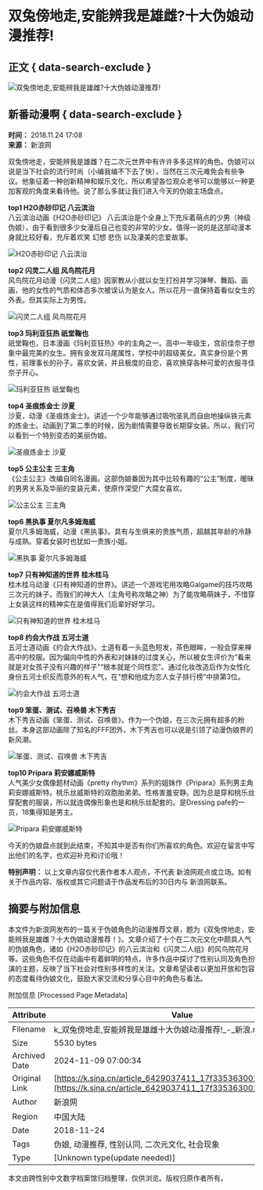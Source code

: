 # 双兔傍地走,安能辨我是雄雌?十大伪娘动漫推荐!

## 正文 { data-search-exclude }


![双兔傍地走,安能辨我是雄雌?十大伪娘动漫推荐!](https://n.sinaimg.cn/sinacn10205/360/w180h180/20191010/aae6-ifrwayx3441924.jpg)

## 新番动漫啊 { data-search-exclude }

**时间：** 2018.11.24 17:08  
**来源：** 新浪网

双兔傍地走，安能辨我是雄雌？在二次元世界中有许许多多这样的角色。伪娘可以说是当下社会的流行时尚（小编我编不下去了快），当然在三次元难免会有些争议。他象征着一种创新精神和娱乐文化，所以希望各位观众老爷可以能够以一种更加客观的角度来看待他。说了那么多就让我们进入今天的伪娘主场盘点。

**top1 H2O赤砂印记 八云滨治**  
八云滨治动画《H2O赤砂印记》 八云滨治是个全身上下充斥着萌点的少男（神级伪娘），由于看到很多少女漫后自己也变的非常的少女。值得一说的是这部动漫本身就比较好看，充斥着欢笑 幻想 悲伤 以及凄美的恋爱故事。

![H2O赤砂印记 八云滨治](http://k.sinaimg.cn/n/front/401/w640h561/20181124/FP9c-hmivixn8963758.jpg/w700d1q75cms.jpg)

**top2 闪灵二人组 风鸟院花月**  
风鸟院花月动漫《闪灵二人组》因家教从小就以女生打扮并学习弹琴、舞蹈、画画，他的女性的气质和体态多次被误认为是女人。所以花月一直保持着看似女生的外表。但其实际上为男性。

![闪灵二人组 风鸟院花月](http://k.sinaimg.cn/n/front/228/w500h528/20181124/-u8T-hpevhck4889915.jpg/w700d1q75cms.jpg)

**top3 玛利亚狂热 祇堂鞠也**  
祇堂鞠也，日本漫画《玛利亚狂热》中的主角之一。高中一年级生，宫前佳奈子想象中最完美的女生。拥有金发双马尾属性，学校中的超级美女。真实身份是个男性，前理事长的孙子。喜欢女装，并且极度的自恋，喜欢换穿各种可爱的衣服寻佳奈子开心。

![玛利亚狂热 祇堂鞠也](http://k.sinaimg.cn/n/front/100/w500h400/20181124/S6rg-hmhswin9528324.jpg/w700d1q75cms.jpg)

**top4 圣痕炼金士 沙夏**  
沙夏，动漫《圣痕炼金士》。讲述一个少年能够通过吸吮圣乳而自由地操纵铁元素的炼金士。动画到了第二季的时候，因为剧情需要导致长期穿女装。所以，我们可以看到一个特别变态的美丽伪娘。

![圣痕炼金士 沙夏](http://k.sinaimg.cn/n/front/202/w640h362/20181124/HpcU-hmhswin9528335.jpg/w700d1q75cms.jpg)

**top5 公主公主 三主角**  
《公主公主》改编自同名漫画。这部伪娘番因为其中比较有趣的“公主”制度，暧昧的男男关系及华丽的变装元素，使原作深受广大腐女喜欢。

![公主公主 三主角](http://k.sinaimg.cn/n/front/509/w212h297/20181124/lv8B-hmivixn8963797.jpg/w700d1q75cms.jpg)

**top6 黑执事 夏尔凡多姆海威**  
夏尔凡多姆海威，动漫《黑执事》。具有与生俱来的贵族气质，超越其年龄的冷静与成熟。穿着女装时也犹如一贵族小姐。

![黑执事 夏尔凡多姆海威](http://k.sinaimg.cn/n/front/200/w640h360/20181124/nDEr-hpevhck4889963.jpg/w700d1q75cms.jpg)

**top7 只有神知道的世界 桂木桂马**  
桂木桂马动漫《只有神知道的世界》。讲述一个游戏宅用攻略Galgame的技巧攻略三次元的妹子。而我们的神大人（主角号称攻略之神）为了能攻略萌妹子，不惜穿上女装这样的精神实在是值得我们后辈好好学习。

![只有神知道的世界 桂木桂马](http://k.sinaimg.cn/n/front/465/w465h800/20181124/Tku--hmivixn8963826.jpg/w700d1q75cms.jpg)

**top8 约会大作战 五河士道**  
五河士道动画《约会大作战》。士道有着一头蓝色短发，茶色眼眸，一般会穿来禅高中的校服。因为偏向中性的外表和对妹妹的过度关心，所以被女生评价为“看来就是对女孩子没有兴趣的样子”“根本就是个同性恋”。通过化妆改造后作为女性化身份五河士织反而意外的有人气，在“想和他成为恋人女子排行榜”中排第3位。

![约会大作战 五河士道](http://k.sinaimg.cn/n/front/453/w600h653/20181124/8Z7I-hmhswin9528392.jpg/w700d1q75cms.jpg)

**top9 笨蛋、测试、召唤兽 木下秀吉**  
木下秀吉动画《笨蛋、测试、召唤兽》。作为一个伪娘，在三次元拥有超多的粉丝。本身这部动画除了知名的FFF团外，木下秀吉也可以说是引领了动漫伪娘界的新风潮。

![笨蛋、测试、召唤兽 木下秀吉](http://k.sinaimg.cn/n/front/750/w450h300/20181124/OmuG-hmhswin9528404.jpg/w700d1q75cms.jpg)

**top10 Pripara 莉安娜威斯特**  
人气美少女偶像题材动画《pretty rhythm》系列的姐妹作《Pripara》系列男主角莉安娜威斯特。桃乐丝威斯特的双胞胎弟弟。性格害羞安静。因为总是穿和桃乐丝穿配套的服装，所以就连偶像形象也是和桃乐丝配套的。是Dressing pafe的一员，18集得知是男主。

![Pripara 莉安娜威斯特](http://k.sinaimg.cn/n/front/247/w500h547/20181124/PydX-hmhhnqt5892865.jpg/w700d1q75cms.jpg)

今天的伪娘盘点就到此结束，不知其中是否有你们所喜欢的角色。欢迎在留言中写出他们的名字，也欢迎补充和讨论哦！

**特别声明：** 以上文章内容仅代表作者本人观点，不代表 新浪网观点或立场。如有关于作品内容、版权或其它问题请于作品发布后的30日内与 新浪网联系。

## 摘要与附加信息

<!-- tcd_abstract -->
本文件为新浪网发布的一篇关于伪娘角色的动漫推荐文章，题为《双兔傍地走，安能辨我是雄雌？十大伪娘动漫推荐！》。文章介绍了十个在二次元文化中颇具人气的伪娘角色，诸如《H2O赤砂印记》的八云滨治和《闪灵二人组》的风鸟院花月等。这些角色不仅在动画中有着鲜明的特点，许多作品中探讨了性别认同及角色扮演的主题，反映了当下社会对性别多样性的关注。文章希望读者以更加开放和包容的态度看待伪娘文化，鼓励大家交流和分享心目中的角色与看法。
<!-- tcd_abstract_end -->

附加信息 [Processed Page Metadata]

| Attribute       | Value                                  |
|-----------------|----------------------------------------|
| Filename        | k_双兔傍地走,安能辨我是雄雌十大伪娘动漫推荐!_-_新浪.md                             |
| Size            | 5530 bytes                           |
| Archived Date   | 2024-11-09 07:00:34                             |
| Original Link   | [https://k.sina.cn/article_6429037411_17f33536300100bw6d.html](https://k.sina.cn/article_6429037411_17f33536300100bw6d.html)                       |
| Author          | 新浪网                               |
| Region          | 中国大陆                               |
| Date            | 2018-11-24                                 |
| Tags            | 伪娘, 动漫推荐, 性别认同, 二次元文化, 社会现象                                 |
| Type            | [Unknown type(update needed)]                                 |
<!-- tcd_table_end -->

本文由跨性别中文数字档案馆归档整理，仅供浏览。版权归原作者所有。
